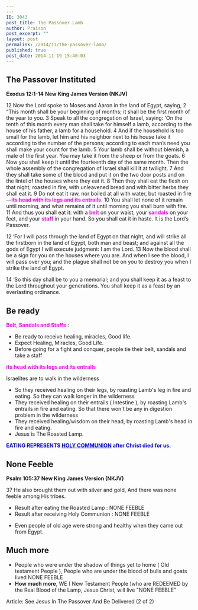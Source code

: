 ```yaml
---
---
ID: 3043
post_title: The Passover Lamb
author: Praison
post_excerpt: ""
layout: post
permalink: /2014/11/the-passover-lamb/
published: true
post_date: 2014-11-19 15:40:03
---
```

<h2>The Passover Instituted</h2>
<strong>Exodus 12:1-14</strong>
<strong> New King James Version (NKJV)</strong>

12 Now the Lord spoke to Moses and Aaron in the land of Egypt, saying, 2 “This month shall be your beginning of months; it shall be the first month of the year to you. 3 Speak to all the congregation of Israel, saying: ‘On the tenth of this month every man shall take for himself a lamb, according to the house of his father, a lamb for a household. 4 And if the household is too small for the lamb, let him and his neighbor next to his house take it according to the number of the persons; according to each man’s need you shall make your count for the lamb. 5 Your lamb shall be without blemish, a male of the first year. You may take it from the sheep or from the goats. 6 Now you shall keep it until the fourteenth day of the same month. Then the whole assembly of the congregation of Israel shall kill it at twilight. 7 And they shall take some of the blood and put it on the two door posts and on the lintel of the houses where they eat it. 8 Then they shall eat the flesh on that night; roasted in fire, with unleavened bread and with bitter herbs they shall eat it. 9 Do not eat it raw, nor boiled at all with water, but roasted in fire—<span style="color: #ff00ff;"><strong>its head with its legs and its entrails</strong></span>. 10 You shall let none of it remain until morning, and what remains of it until morning you shall burn with fire. 11 And thus you shall eat it: with a <span style="color: #ff00ff;"><strong>belt</strong> </span>on your waist, your <span style="color: #ff00ff;"><strong>sandals</strong> </span>on your feet, and your <span style="color: #ff00ff;"><strong>staff</strong> </span>in your hand. So you shall eat it in haste. It is the Lord’s Passover.

12 ‘For I will pass through the land of Egypt on that night, and will strike all the firstborn in the land of Egypt, both man and beast; and against all the gods of Egypt I will execute judgment: I am the Lord. 13 Now the blood shall be a sign for you on the houses where you are. And when I see the blood, I will pass over you; and the plague shall not be on you to destroy you when I strike the land of Egypt.

14 ‘So this day shall be to you a memorial; and you shall keep it as a feast to the Lord throughout your generations. You shall keep it as a feast by an everlasting ordinance.
<h2>Be ready</h2>
<span style="color: #ff00ff;"><strong>Belt, Sandals and Staffs</strong></span> :
<ul>
	<li>Be ready to receive healing, miracles, Good life.</li>
	<li>Expect Healing, Miracles, Good Life.</li>
	<li>Before going for a fight and conquer, people tie their belt, sandals and take a staff</li>
</ul>
<span style="color: #ff00ff;"><strong>its head with its legs and its entrails</strong></span>

Israelites are to walk in the wilderness
<ul>
	<li>So they received healing on their legs, by roasting Lamb's leg in fire and eating. So they can walk longer in the wilderness</li>
	<li>They received healing on their entrails ( Intestine ), by roasting Lamb's entrails in fire and eating. So that there won't be any in digestion problem in the wilderness</li>
	<li>They received healing/wisdom on their head, by roasting Lamb's head in fire and eating.</li>
	<li>Jesus is The Roasted Lamp.</li>
</ul>
<span style="color: #0000ff;"><strong>EATING REPRESENTS <span style="text-decoration: underline;">HOLY COMMUNION</span> after Christ died for us.</strong></span>
<h2>None Feeble</h2>
<strong>Psalm 105:37</strong>
<strong> New King James Version (NKJV)</strong>

37 He also brought them out with silver and gold,
And there was none feeble among His tribes.
<ul>
	<li>Result after eating the Roasted Lamp : NONE FEEBLE</li>
	<li>Result after receiving Holy Communion : NONE FEEBLE</li>
</ul>
<ul>
	<li>Even people of old age were strong and healthy when they came out from Egypt.</li>
</ul>
<h2>Much more</h2>
<ul>
	<li>People who were under the shadow of things yet to home ( Old testament People ), People who are under the blood of bulls and goats lived NONE FEEBLE</li>
	<li><strong>How much more</strong>, WE ( New Testament People )who are REDEEMED by the Real Blood of the Lamp, Jesus Christ, will live "NONE FEEBLE"</li>
</ul>
Article: See Jesus In The Passover And Be Delivered (2 of 2)